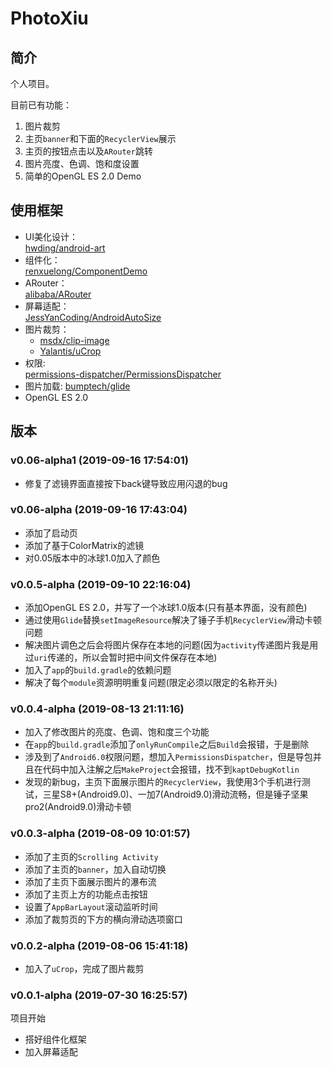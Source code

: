 # PhotoXiu

## 简介
个人项目。

目前已有功能：
1. 图片裁剪
2. 主页`banner`和下面的`RecyclerView`展示
3. 主页的按钮点击以及`ARouter`跳转
4. 图片亮度、色调、饱和度设置
5. 简单的OpenGL ES 2.0 Demo

## 使用框架
- UI美化设计：  
[hwding/android-art](https://github.com/hwding/android-art)  
- 组件化：  
[renxuelong/ComponentDemo](https://github.com/renxuelong/ComponentDemo)  
- ARouter：  
[alibaba/ARouter](https://github.com/alibaba/ARouter)  
- 屏幕适配：  
[JessYanCoding/AndroidAutoSize](https://github.com/JessYanCoding/AndroidAutoSize)  
- 图片裁剪：
    - [msdx/clip-image](https://github.com/msdx/clip-image)  
    - [Yalantis/uCrop](https://github.com/Yalantis/uCrop)
- 权限:  
[permissions-dispatcher/PermissionsDispatcher](https://github.com/permissions-dispatcher/PermissionsDispatcher)
- 图片加载:
[bumptech/glide](https://github.com/bumptech/glide)
- OpenGL ES 2.0

## 版本

### v0.06-alpha1 (2019-09-16 17:54:01)
+ 修复了滤镜界面直接按下back键导致应用闪退的bug

### v0.06-alpha (2019-09-16 17:43:04)
+ 添加了启动页
+ 添加了基于ColorMatrix的滤镜
+ 对0.05版本中的冰球1.0加入了颜色

### v0.0.5-alpha (2019-09-10 22:16:04)
+ 添加OpenGL ES 2.0，并写了一个冰球1.0版本(只有基本界面，没有颜色)
+ 通过使用`Glide`替换`setImageResource`解决了锤子手机`RecyclerView`滑动卡顿问题
+ 解决图片调色之后会将图片保存在本地的问题(因为`activity`传递图片我是用过`uri`传递的，所以会暂时把中间文件保存在本地)
+ 加入了`app`的`build.gradle`的依赖问题
+ 解决了每个`module`资源明明重复问题(限定必须以限定的名称开头)

### v0.0.4-alpha (2019-08-13 21:11:16)
+ 加入了修改图片的亮度、色调、饱和度三个功能
+ 在`app`的`build.gradle`添加了`onlyRunCompile`之后`Build`会报错，于是删除
+ 涉及到了`Android6.0`权限问题，想加入`PermissionsDispatcher`，但是导包并且在代码中加入注解之后`MakeProject`会报错，找不到`kaptDebugKotlin`
+ 发现的新bug，主页下面展示图片的`RecyclerView`，我使用3个手机进行测试，三星S8+(Android9.0)、一加7(Android9.0)滑动流畅，但是锤子坚果pro2(Android9.0)滑动卡顿


### v0.0.3-alpha (2019-08-09 10:01:57)
+ 添加了主页的`Scrolling Activity`
+ 添加了主页的`banner`，加入自动切换
+ 添加了主页下面展示图片的瀑布流
+ 添加了主页上方的功能点击按钮
+ 设置了`AppBarLayout`滚动监听时间
+ 添加了裁剪页的下方的横向滑动选项窗口

### v0.0.2-alpha (2019-08-06 15:41:18)
- 加入了`uCrop`，完成了图片裁剪

### v0.0.1-alpha (2019-07-30 16:25:57)
项目开始
- 搭好组件化框架
- 加入屏幕适配